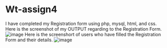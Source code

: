 # Wt-assign4
I have completed my Registration form using php, mysql, html, and css. Here is the screenshot of my OUTPUT regarding to the Registration Form.
![image](https://user-images.githubusercontent.com/60499483/125246432-68f78a80-e30f-11eb-9193-9001f30f02be.png)
Here is the screenshort of users who have filled the Registration Form and their details.
![image](https://user-images.githubusercontent.com/60499483/125246498-7dd41e00-e30f-11eb-97f9-b0503dea6c1b.png)
